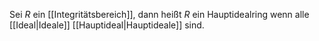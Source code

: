Sei $R$ ein [[Integritätsbereich]], dann heißt $R$ ein Hauptidealring wenn alle [[Ideal|Ideale]] [[Hauptideal|Hauptideale]] sind.